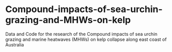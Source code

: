 # Compound-impacts-of-sea-urchin-grazing-and-MHWs-on-kelp
Data and Code for the research of the Compound impacts of sea urchin grazing and marine heatwaves (MHWs) on kelp collapse along east coast of Australia
